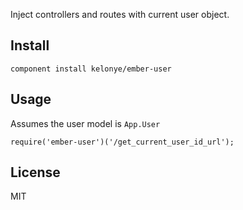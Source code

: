 
Inject controllers and routes with current user object.

Install
---

```
component install kelonye/ember-user
```

Usage
---

Assumes the user model is `App.User`

```
require('ember-user')('/get_current_user_id_url');
```

License
---

MIT